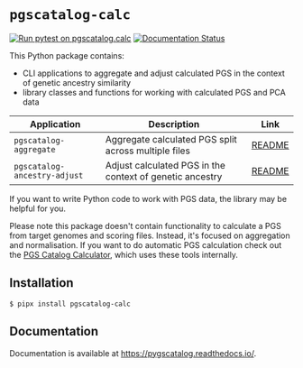 # `pgscatalog-calc`

[![Run pytest on pgscatalog.calc](https://github.com/PGScatalog/pygscatalog/actions/workflows/calc-pytest.yml/badge.svg)](https://github.com/PGScatalog/pygscatalog/actions/workflows/calc-pytest.yml)
[![Documentation Status](https://readthedocs.org/projects/pygscatalog/badge/?version=latest)](https://pygscatalog.readthedocs.io/en/latest/autoapi/pgscatalog/calc/index.html)

This Python package contains:

* CLI applications to aggregate and adjust calculated PGS in the context of genetic ancestry similarity
* library classes and functions for working with calculated PGS and PCA data

| Application                  | Description                                              | Link                                                                                |
|------------------------------|----------------------------------------------------------|-------------------------------------------------------------------------------------|
| `pgscatalog-aggregate`       | Aggregate calculated PGS split across multiple files     | [README](https://pygscatalog.readthedocs.io/en/latest/how-to/guides/aggregate.html) |
| `pgscatalog-ancestry-adjust` | Adjust calculated PGS in the context of genetic ancestry | [README](https://pygscatalog.readthedocs.io/en/latest/how-to/guides/ancestry.html)  |

If you want to write Python code to work with PGS data, the library may be helpful for you.

Please note this package doesn't contain functionality to calculate a PGS from target genomes and scoring files. Instead, it's focused on aggregation and normalisation. If you want to do automatic PGS calculation check out the [PGS Catalog Calculator](https://github.com/PGScatalog/pgsc_calc), which uses these tools internally.

## Installation 

```
$ pipx install pgscatalog-calc
```

## Documentation

Documentation is available at https://pygscatalog.readthedocs.io/.
